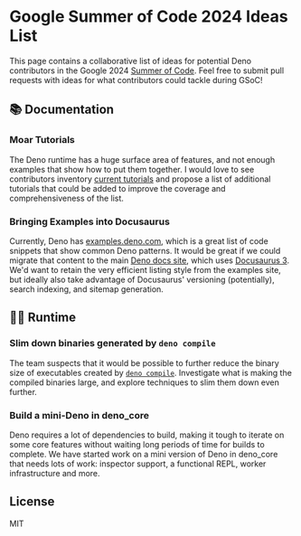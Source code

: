 # Google Summer of Code 2024 Ideas List

This page contains a collaborative list of ideas for potential Deno contributors
in the Google 2024 [Summer of Code](https://summerofcode.withgoogle.com/). Feel
free to submit pull requests with ideas for what contributors could tackle
during GSoC!

## 📚 Documentation

### Moar Tutorials

The Deno runtime has a huge surface area of features, and not enough examples
that show how to put them together. I would love to see contributors inventory
[current tutorials](https://docs.deno.com/runtime/tutorials/hello_world) and
propose a list of additional tutorials that could be added to improve the
coverage and comprehensiveness of the list.

### Bringing Examples into Docusaurus

Currently, Deno has [examples.deno.com](https://examples.deno.com), which is a
great list of code snippets that show common Deno patterns. It would be great if
we could migrate that content to the main
[Deno docs site](https://github.com/denoland/deno-docs/), which uses
[Docusaurus 3](https://docusaurus.io/). We'd want to retain the very efficient
listing style from the examples site, but ideally also take advantage of
Docusaurus' versioning (potentially), search indexing, and sitemap generation.

## 🏃‍♀️ Runtime

### Slim down binaries generated by `deno compile`

The team suspects that it would be possible to further reduce the binary size of
executables created by
[`deno compile`](https://docs.deno.com/runtime/manual/tools/compiler).
Investigate what is making the compiled binaries large, and explore techniques
to slim them down even further.

### Build a mini-Deno in deno_core

Deno requires a lot of dependencies to build, making it tough to iterate on some
core features without waiting long periods of time for builds to complete. We have
started work on a mini version of Deno in deno_core that needs lots of work:
inspector support, a functional REPL, worker infrastructure and more.

### 

## License

MIT
